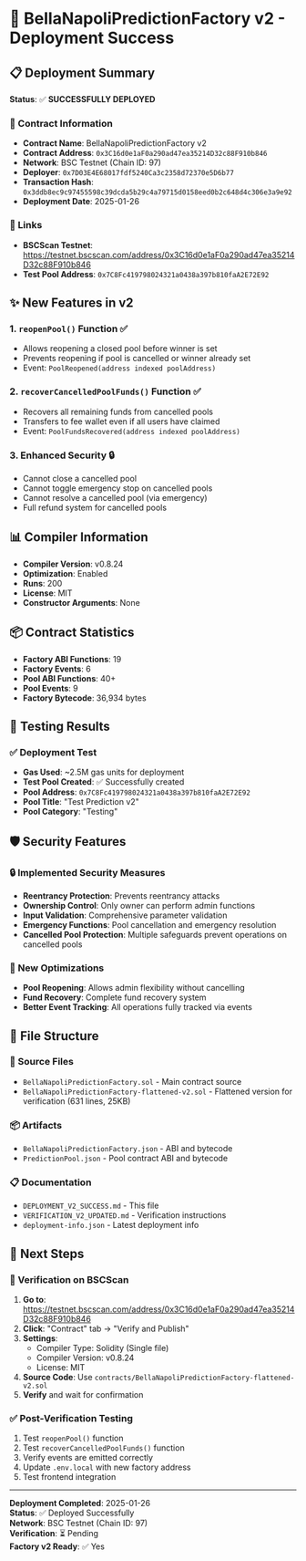 # 🎉 BellaNapoliPredictionFactory v2 - Deployment Success

## 📋 Deployment Summary

**Status**: ✅ **SUCCESSFULLY DEPLOYED**

### 🚀 Contract Information
- **Contract Name**: BellaNapoliPredictionFactory v2
- **Contract Address**: `0x3C16d0e1aF0a290ad47ea35214D32c88F910b846`
- **Network**: BSC Testnet (Chain ID: 97)
- **Deployer**: `0x7D03E4E68017fdf5240Ca3c2358d72370e5D6b77`
- **Transaction Hash**: `0x3ddb8ec9c97455598c39dcda5b29c4a79715d0158eed0b2c648d4c306e3a9e92`
- **Deployment Date**: 2025-01-26

### 🔗 Links
- **BSCScan Testnet**: https://testnet.bscscan.com/address/0x3C16d0e1aF0a290ad47ea35214D32c88F910b846
- **Test Pool Address**: `0x7C8Fc419798024321a0438a397b810faA2E72E92`

## ✨ New Features in v2

### 1. **`reopenPool()` Function** ✅
- Allows reopening a closed pool before winner is set
- Prevents reopening if pool is cancelled or winner already set
- Event: `PoolReopened(address indexed poolAddress)`

### 2. **`recoverCancelledPoolFunds()` Function** ✅
- Recovers all remaining funds from cancelled pools
- Transfers to fee wallet even if all users have claimed
- Event: `PoolFundsRecovered(address indexed poolAddress)`

### 3. **Enhanced Security** 🔒
- Cannot close a cancelled pool
- Cannot toggle emergency stop on cancelled pools
- Cannot resolve a cancelled pool (via emergency)
- Full refund system for cancelled pools

## 📊 Compiler Information
- **Compiler Version**: v0.8.24
- **Optimization**: Enabled
- **Runs**: 200
- **License**: MIT
- **Constructor Arguments**: None

## 📦 Contract Statistics
- **Factory ABI Functions**: 19
- **Factory Events**: 6
- **Pool ABI Functions**: 40+
- **Pool Events**: 9
- **Factory Bytecode**: 36,934 bytes

## 🧪 Testing Results

### ✅ Deployment Test
- **Gas Used**: ~2.5M gas units for deployment
- **Test Pool Created**: ✅ Successfully created
- **Pool Address**: `0x7C8Fc419798024321a0438a397b810faA2E72E92`
- **Pool Title**: "Test Prediction v2"
- **Pool Category**: "Testing"

## 🛡️ Security Features

### 🔒 Implemented Security Measures
- **Reentrancy Protection**: Prevents reentrancy attacks
- **Ownership Control**: Only owner can perform admin functions
- **Input Validation**: Comprehensive parameter validation
- **Emergency Functions**: Pool cancellation and emergency resolution
- **Cancelled Pool Protection**: Multiple safeguards prevent operations on cancelled pools

### 🎯 New Optimizations
- **Pool Reopening**: Allows admin flexibility without cancelling
- **Fund Recovery**: Complete fund recovery system
- **Better Event Tracking**: All operations fully tracked via events

## 📁 File Structure

### 📄 Source Files
- `BellaNapoliPredictionFactory.sol` - Main contract source
- `BellaNapoliPredictionFactory-flattened-v2.sol` - Flattened version for verification (631 lines, 25KB)

### 📦 Artifacts
- `BellaNapoliPredictionFactory.json` - ABI and bytecode
- `PredictionPool.json` - Pool contract ABI and bytecode

### 📋 Documentation
- `DEPLOYMENT_V2_SUCCESS.md` - This file
- `VERIFICATION_V2_UPDATED.md` - Verification instructions
- `deployment-info.json` - Latest deployment info

## 🚀 Next Steps

### 📝 Verification on BSCScan

1. **Go to**: https://testnet.bscscan.com/address/0x3C16d0e1aF0a290ad47ea35214D32c88F910b846
2. **Click**: "Contract" tab → "Verify and Publish"
3. **Settings**:
   - Compiler Type: Solidity (Single file)
   - Compiler Version: v0.8.24
   - License: MIT
4. **Source Code**: Use `contracts/BellaNapoliPredictionFactory-flattened-v2.sol`
5. **Verify** and wait for confirmation

### ✅ Post-Verification Testing
1. Test `reopenPool()` function
2. Test `recoverCancelledPoolFunds()` function  
3. Verify events are emitted correctly
4. Update `.env.local` with new factory address
5. Test frontend integration

---

**Deployment Completed**: 2025-01-26  
**Status**: ✅ Deployed Successfully  
**Network**: BSC Testnet (Chain ID: 97)  
**Verification**: ⏳ Pending  
**Factory v2 Ready**: ✅ Yes
